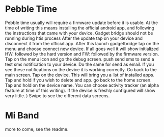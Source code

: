 # Pebble Time
   Pebble time usually will require a firmware update before it is usable.  At the time of writing this means installing the official android app, and following the instructions that came with your device.  Gadget bridge should not be running during htis process  After the update tap on your device and disconnect it from the official app.  After this launch gadgetbridge tap on the menu and choose connect new device.  If all goes well it will show initialized HW: followed by the hard version and FW: followed by the firmware version.    Tap on the menu icon and go the debug screen.  push send sms to send a test sms notification to your device.   Do the same for send as email.   If you see these notifications on the device it is working correctly.   Go back to the main screen.  Tap on the device.  This will bring you a list of installed apps.  Tap and hold if you wish to delete and app.  go back to the home screen.  Tap and hold on the device name.  You can choose activity tracker (an alpha feature at time of this writing).   If the device is freshly configured will show very little. )  Swipe to see the different data screens. 



# Mi Band
  more to come, see the readme.

